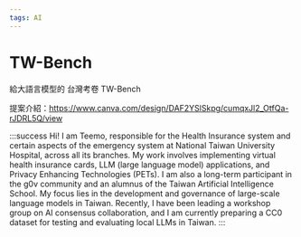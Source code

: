 ```yaml
---
tags: AI
---
```


# TW-Bench

給大語言模型的
台灣考卷 
TW-Bench

提案介紹：https://www.canva.com/design/DAF2YSlSkpg/cumqxJl2_OtfQa-rJDRL5Q/view


:::success
Hi! I am Teemo, responsible for the Health Insurance system and certain aspects of the emergency system at National Taiwan University Hospital, across all its branches. My work involves implementing virtual health insurance cards, LLM (large language model) applications, and Privacy Enhancing Technologies (PETs). I am also a long-term participant in the g0v community and an alumnus of the Taiwan Artificial Intelligence School. My focus lies in the development and governance of large-scale language models in Taiwan. Recently, I have been leading a workshop group on AI consensus collaboration, and I am currently preparing a CC0 dataset for testing and evaluating local LLMs in Taiwan.
:::





